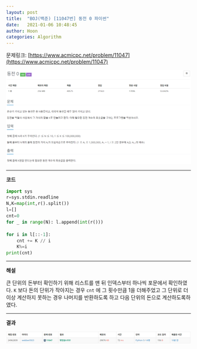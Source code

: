 ```yaml
---
layout: post
title:  "BOJ(백준) [11047번] 동전 0 파이썬"
date:   2021-01-06 10:48:45
author: Hoon
categories: Algorithm
---
```


문제링크: [https://www.acmicpc.net/problem/11047](https://www.acmicpc.net/problem/11047)

![동전문제.PNG](https://github.com/hoon-923/hoon-923.github.io/blob/master/_images/%EB%8F%99%EC%A0%84%EB%AC%B8%EC%A0%9C.PNG?raw=true)

-----

**코드**

~~~python
import sys
r=sys.stdin.readline
N,K=map(int,r().split())
l=[]
cnt=0
for _ in range(N): l.append(int(r()))

for i in l[::-1]:
	cnt += K // i
	K%=i
print(cnt)
~~~

----

**해설**

큰 단위의 돈부터 확인하기 위해 리스트를 맨 뒤 인덱스부터 하나씩 포문에서 확인하였다. `K` 보다 돈의 단위가 작아지는 경우 `cnt` 에 그 횟수만큼 1을 더해주었고 그 단위로 더 이상 계산하지 못하는 경우 나머지를 반환하도록 하고 다음 단위의 돈으로 계산하도록하였다.

----

**결과**

![동전결과.PNG](https://github.com/hoon-923/hoon-923.github.io/blob/master/_images/%EB%8F%99%EC%A0%84%EA%B2%B0%EA%B3%BC.PNG?raw=true)

